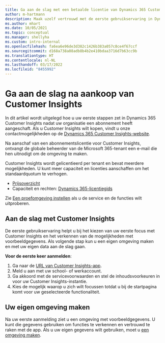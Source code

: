 ```yaml
---
title: Ga aan de slag met een betaalde licentie van Dynamics 365 Customer Insights
author: m-hartmann
description: Maak uzelf vertrouwd met de eerste gebruikservaring in Dynamics 365 Customer Insights en verken de mogelijkheden ervan.
ms.author: mhart
ms.date: 10/05/2021
ms.topic: conceptual
ms.manager: shellyha
ms.custom: intro-internal
ms.openlocfilehash: fa6ea6e96de3d382c1426b383a057c8ce4f67ccf
ms.sourcegitcommit: d168a738a08adb8b4b2e410bdaa3716d7b63cc9b
ms.translationtype: HT
ms.contentlocale: nl-NL
ms.lasthandoff: 03/17/2022
ms.locfileid: "8455992"
---
```

# <a name="get-started-after-purchasing-customer-insights"></a>Ga aan de slag na aankoop van Customer Insights

In dit artikel wordt uitgelegd hoe u uw eerste stappen zet in Dynamics 365 Customer Insights nadat uw organisatie een abonnement heeft aangeschaft. Als u Customer Insights wilt kopen, vindt u onze contactmogelijkheden op de [Dynamics 365 Customer Insights-website](https://dynamics.microsoft.com/ai/customer-insights/). 

Na aanschaf van een abonnementslicentie voor Customer Insights, ontvangt de globale beheerder van de Microsoft 365-tenant een e-mail die hen uitnodigt om de omgeving te maken. 

Customer Insights wordt gelicentieerd per tenant en bevat meerdere mogelijkheden. U kunt meer capaciteit en licenties aanschaffen om het standaardquotum te verhogen. 
- [Prijsoverzicht](https://dynamics.microsoft.com/ai/customer-insights/pricing/)
- Capaciteit en rechten: [Dynamics 365-licentiegids](https://go.microsoft.com/fwlink/?LinkId=866544)

Zie [Een proefomgeving instellen](trial-signup.md) als u de service en de functies wilt uitproberen.

## <a name="start-with-customer-insights"></a>Aan de slag met Customer Insights

De eerste gebruikservaring helpt u bij het kiezen van uw eerste focus met Customer Insights en het verkennen van de mogelijkheden met voorbeeldgegevens. Als volgende stap kun u een eigen omgeving maken en met uw eigen data aan de slag gaan.

**Voor de eerste keer aanmelden**:

1. Ga naar de [URL van Customer Insights-app](https://home.ci.ai.dynamics.com).
1. Meld u aan met uw school- of werkaccount. 
1. Ga akkoord met de servicevoorwaarden en stel de inhoudsvoorkeuren in voor uw Customer Insights-instantie.
1. Kies de mogelijk waarop u zich wilt focussen totdat u bij de startpagina komt voor uw geselecteerde functionaliteit.

## <a name="create-your-own-environment"></a>Uw eigen omgeving maken

Na uw eerste aanmelding ziet u een omgeving met voorbeeldgegevens. U kunt die gegevens gebruiken om functies te verkennen en vertrouwd te raken met de app. Als u uw eigen gegevens wilt gebruiken, moet u [een omgeving maken](/dynamics365/customer-insights/audience-insights/create-environment).